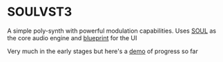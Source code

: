 # SOULVST3
A simple poly-synth with powerful modulation capabilities.
Uses [SOUL](https://github.com/soul-lang/SOUL) as the core audio engine and [blueprint](https://github.com/nick-thompson/blueprint) for the UI

Very much in the early stages but here's a [demo](https://drive.google.com/file/d/1h5zlbocSoh9f5A_hQ65-RYCbrNokWoVc/view?usp=sharing) of progress so far
